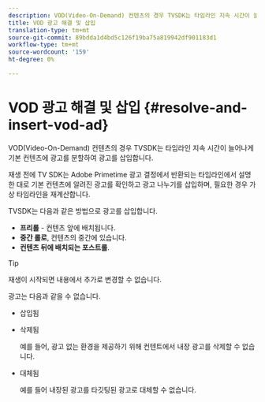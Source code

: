 ```yaml
---
description: VOD(Video-On-Demand) 컨텐츠의 경우 TVSDK는 타임라인 지속 시간이 늘어나게 기본 컨텐츠에 광고를 분할하여 광고를 삽입합니다.
title: VOD 광고 해결 및 삽입
translation-type: tm+mt
source-git-commit: 89bdda1d4bd5c126f19ba75a819942df901183d1
workflow-type: tm+mt
source-wordcount: '159'
ht-degree: 0%

---
```



# VOD 광고 해결 및 삽입 {#resolve-and-insert-vod-ad}

VOD(Video-On-Demand) 컨텐츠의 경우 TVSDK는 타임라인 지속 시간이 늘어나게 기본 컨텐츠에 광고를 분할하여 광고를 삽입합니다.

재생 전에 TV SDK는 Adobe Primetime 광고 결정에서 반환되는 타임라인에서 설명한 대로 기본 컨텐츠에 알려진 광고를 확인하고 광고 나누기를 삽입하며, 필요한 경우 가상 타임라인을 재계산합니다.

TVSDK는 다음과 같은 방법으로 광고를 삽입합니다.

* **프리롤** - 컨텐츠 앞에 배치됩니다.
* **중간 롤로**, 컨텐츠의 중간에 있습니다.
* **컨텐츠 뒤에 배치되는 포스트롤**.

>[!TIP]
>
>재생이 시작되면 내용에서 추가로 변경할 수 없습니다.

광고는 다음과 같을 수 없습니다.

* 삽입됨
* 삭제됨

   예를 들어, 광고 없는 환경을 제공하기 위해 컨텐트에서 내장 광고를 삭제할 수 없습니다.
* 대체됨

   예를 들어 내장된 광고를 타깃팅된 광고로 대체할 수 없습니다.

